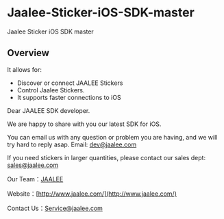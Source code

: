 Jaalee-Sticker-iOS-SDK-master
=============================

Jaalee Sticker iOS SDK master

## Overview ##

It allows for:
- Discover or connect JAALEE Stickers
- Control Jaalee Stickers.
- It supports faster connections to iOS

Dear JAALEE SDK developer.

We are happy to share with you our latest SDK for iOS.

You can email us with any question or problem you are having, and we will try hard to reply asap. Email: dev@jaalee.com

If you need stickers in larger quantities, please contact our sales dept:  sales@jaalee.com

Our Team：[JAALEE](http://www.jaalee.com/)

Website：[http://www.jaalee.com/](http://www.jaalee.com/)

Contact Us：Service@jaalee.com
